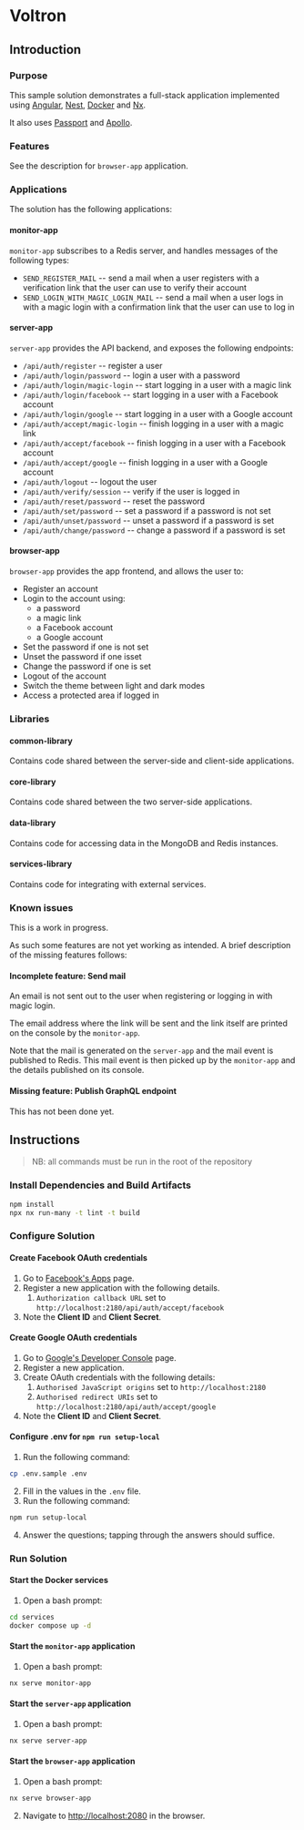 # Voltron

## Introduction

### Purpose

This sample solution demonstrates a full-stack application implemented using [Angular](https://angular.dev), [Nest](https://nestjs.com), [Docker](https://www.docker.com) and [Nx](https://nx.dev).

It also uses [Passport](https://www.passportjs.org) and [Apollo](https://www.apollographql.com).

### Features

See the description for `browser-app` application.

### Applications

The solution has the following applications:

#### monitor-app

`monitor-app` subscribes to a Redis server, and handles messages of the following types:

* `SEND_REGISTER_MAIL` -- send a mail when a user registers with a verification link that the user can use to verify their account
* `SEND_LOGIN_WITH_MAGIC_LOGIN_MAIL` -- send a mail when a user logs in with a magic login with a confirmation link that the user can use to log in

#### server-app

`server-app` provides the API backend, and exposes the following endpoints:

* `/api/auth/register` -- register a user
* `/api/auth/login/password` -- login a user with a password
* `/api/auth/login/magic-login` -- start logging in a user with a magic link
* `/api/auth/login/facebook` -- start logging in a user with a Facebook account
* `/api/auth/login/google` -- start logging in a user with a Google account
* `/api/auth/accept/magic-login` -- finish logging in a user with a magic link
* `/api/auth/accept/facebook` -- finish logging in a user with a Facebook account
* `/api/auth/accept/google` -- finish logging in a user with a Google account
* `/api/auth/logout` -- logout the user
* `/api/auth/verify/session` -- verify if the user is logged in
* `/api/auth/reset/password` -- reset the password
* `/api/auth/set/password` -- set a password if a password is not set
* `/api/auth/unset/password` -- unset a password if a password is set
* `/api/auth/change/password` -- change a password if a password is set

#### browser-app

`browser-app` provides the app frontend, and allows the user to:

* Register an account
* Login to the account using:
  * a password
  * a magic link
  * a Facebook account
  * a Google account
* Set the password if one is not set
* Unset the password if one isset
* Change the password if one is set
* Logout of the account
* Switch the theme between light and dark modes
* Access a protected area if logged in

### Libraries

#### common-library

Contains code shared between the server-side and client-side applications.

#### core-library

Contains code shared between the two server-side applications.

#### data-library

Contains code for accessing data in the MongoDB and Redis instances.

#### services-library

Contains code for integrating with external services.

### Known issues

This is a work in progress.

As such some features are not yet working as intended. A brief description of the missing features follows:

#### Incomplete feature: Send mail

An email is not sent out to the user when registering or logging in with magic login.

The email address where the link will be sent and the link itself are printed on the console by the `monitor-app`.

Note that the mail is generated on the `server-app` and the mail event is published to Redis. This mail event is then picked up by the `monitor-app` and the details published on its console.

#### Missing feature: Publish GraphQL endpoint

This has not been done yet.

## Instructions

> NB: all commands must be run in the root of the repository

### Install Dependencies and Build Artifacts

```bash
npm install
npx nx run-many -t lint -t build
```

### Configure Solution

#### Create Facebook OAuth credentials

1. Go to [Facebook's Apps](https://developers.facebook.com/apps) page.
2. Register a new application with the following details.
   1. `Authorization callback URL` set to `http://localhost:2180/api/auth/accept/facebook`
3. Note the **Client ID** and **Client Secret**.

#### Create Google OAuth credentials

1. Go to [Google's Developer Console](https://console.cloud.google.com) page.
2. Register a new application.
3. Create OAuth credentials with the following details:
   1. `Authorised JavaScript origins` set to `http://localhost:2180`
   2. `Authorised redirect URIs` set to `http://localhost:2180/api/auth/accept/google`
4. Note the **Client ID** and **Client Secret**.

#### Configure .env for `npm run setup-local`

1. Run the following command:

```bash
cp .env.sample .env
```

2. Fill in the values in the `.env` file.
3. Run the following command:

```bash
npm run setup-local
```

4. Answer the questions; tapping through the answers should suffice.

### Run Solution

#### Start the Docker services

1. Open a bash prompt:

```bash
cd services
docker compose up -d
```

#### Start the `monitor-app` application

1. Open a bash prompt:

```bash
nx serve monitor-app
```

#### Start the `server-app` application

1. Open a bash prompt:

```bash
nx serve server-app
```

#### Start the `browser-app` application

1. Open a bash prompt:

```bash
nx serve browser-app
```

2. Navigate to [http://localhost:2080](http://localhost:2080) in the browser.
